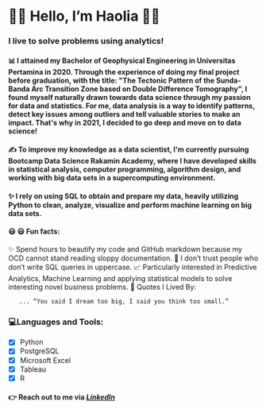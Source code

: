 
# :wave::wave:         Hello, I’m Haolia     :ok_woman:
### **I live to solve problems using analytics!** 

#### 📊 I attained my Bachelor of **Geophysical Engineering** in **Universitas Pertamina** in 2020. Through the experience of doing my final project before graduation, with the title: **"The Tectonic Pattern of the Sunda-Banda Arc Transition Zone based on Double Difference Tomography"**, I found myself naturally drawn towards data science through my passion for data and statistics. For me, data analysis is a way to identify patterns, detect key issues among outliers and tell valuable stories to make an impact. That's why in 2021, I decided to go deep and move on to data science!

#### ✍️ To improve my knowledge as a data scientist, I'm currently pursuing Bootcamp Data Science Rakamin Academy, where I have developed skills in statistical analysis, computer programming, algorithm design, and working with big data sets in a supercomputing environment. 

#### ✨ I rely on using SQL to obtain and prepare my data, heavily utilizing Python to clean, analyze, visualize and perform machine learning on big data sets. 

#### :smiley: :smiley: **Fun facts:**

   ✨ Spend hours to beautify my code and GitHub markdown because my OCD cannot stand reading sloppy documentation.
   🤔 I don’t trust people who don’t write SQL queries in uppercase.
   📈 Particularly interested in Predictive Analytics, Machine Learning and applying statistical models to solve interesting novel business problems.
   :thought_balloon: Quotes I Lived By: 
```
   ... “You said I dream too big, I said you think too small.”
```

### :computer:Languages and Tools:
- [x] Python
- [x] PostgreSQL
- [x] Microsoft Excel
- [x] Tableau
- [x] R
#### 👉 Reach out to me via *[LinkedIn](https://www.linkedin.com/in/haolia-haolia-490587137/)* 


<!---
haolia/haolia is a ✨ special ✨ repository because its `README.md` (this file) appears on your GitHub profile.
You can click the Preview link to take a look at your changes.
--->
